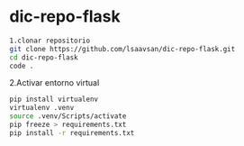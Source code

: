 # dic-repo-flask

```bash
1.clonar repositorio
git clone https://github.com/lsaavsan/dic-repo-flask.git
cd dic-repo-flask
code .
```
2.Activar entorno virtual

```bash
pip install virtualenv
virtualenv .venv
source .venv/Scripts/activate
pip freeze > requirements.txt
pip install -r requirements.txt
```
